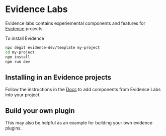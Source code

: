 # Evidence Labs

Evidence labs contains experiemental components and features for [Evidence](https://evidence.dev) projects.

To install Evidence

```bash
npx degit evidence-dev/template my-project
cd my-project
npm install
npm run dev
```

## Installing in an Evidence projects

Follow the instructions in the [Docs](https://docs.evidence.dev/plugins/installing-plugins) to add components from Evidence Labs into your project.


## Build your own plugin

This may also be helpful as an example for building your own evidence plugins.